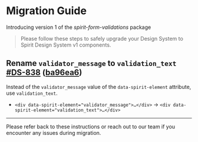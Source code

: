 # Migration Guide

Introducing version 1 of the _spirit-form-validations_ package

> Please follow these steps to safely upgrade your Design System to Spirit Design System v1 components.

## Rename `validator_message` to `validation_text` [#DS-838](https://jira.lmc.cz/browse/DS-838) ([ba96ea6](https://github.com/lmc-eu/spirit-design-system/commit/ba96ea6))

Instead of the `validator_message` value of the `data-spirit-element` attribute, use `validation_text`.

- `<div data-spirit-element="validator_message">…</div>` → `<div data-spirit-element="validation_text">…</div>`

---

Please refer back to these instructions or reach out to our team if you encounter any issues during migration.
